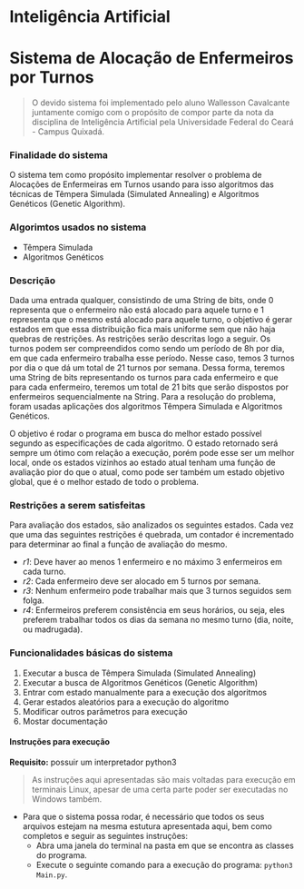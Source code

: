 # Inteligência Artificial
# Sistema de Alocação de Enfermeiros por Turnos

> O devido sistema foi implementado pelo aluno Wallesson Cavalcante juntamente comigo com o propósito de compor parte da nota da disciplina de Inteligência Artificial pela Universidade Federal do Ceará - Campus Quixadá.

### Finalidade do sistema
O sistema tem como propósito implementar resolver o problema de Alocações 
de Enfermeiras em Turnos usando para isso algoritmos das técnicas de 
Têmpera Simulada (Simulated Annealing) e Algoritmos Genéticos (Genetic 
Algorithm).

### Algorimtos usados no sistema
* Têmpera Simulada
* Algoritmos Genéticos

### Descrição
Dada uma entrada qualquer, consistindo de uma String de bits, onde 0 representa 
que o enfermeiro não está alocado para aquele turno e 1 representa que o mesmo 
está alocado para aquele turno, o objetivo é gerar estados em que essa distribuição 
fica mais uniforme sem que não haja quebras de restrições. As restrições serão 
descritas logo a seguir. Os turnos podem ser compreendidos como sendo um período 
de 8h por dia, em que cada enfermeiro trabalha esse período. Nesse caso, temos 3 
turnos por dia o que dá um total de 21 turnos por semana. Dessa forma, teremos 
uma String de bits representando os turnos para cada enfermeiro e que para cada 
enfermeiro, teremos um total de 21 bits que serão dispostos por enfermeiros 
sequencialmente na String. Para a resolução do problema, foram usadas aplicações 
dos algoritmos Têmpera Simulada e Algoritmos Genéticos.

O objetivo é rodar o programa em busca do melhor estado possível segundo as 
especificações de cada algoritmo. O estado retornado será sempre um ótimo com 
relação a execução, porém pode esse ser um melhor local, onde os estados vizinhos 
ao estado atual tenham uma função de avaliação pior do que o atual, como pode ser 
também um estado objetivo global, que é o melhor estado de todo o problema.

### Restrições a serem satisfeitas
Para avaliação dos estados, são analizados os seguintes estados. Cada vez que uma 
das seguintes restrições é quebrada, um contador é incrementado para determinar 
ao final a função de avaliação do mesmo.
* _r1_: Deve haver ao menos 1 enfermeiro e no máximo 3 enfermeiros em cada turno.
* _r2_: Cada enfermeiro deve ser alocado em 5 turnos por semana.
* _r3_: Nenhum enfermeiro pode trabalhar mais que 3 turnos seguidos sem folga.
* _r4_: Enfermeiros preferem consistência em seus horários, ou seja, eles preferem 
trabalhar todos os dias da semana no mesmo turno (dia, noite, ou madrugada).

### Funcionalidades básicas do sistema
1. Executar a busca de Têmpera Simulada (Simulated Annealing)
2. Executar a busca de Algoritmos Genéticos (Genetic Algorithm)
3. Entrar com estado manualmente para a execução dos algoritmos
4. Gerar estados aleatórios para a execução do algoritmo
5. Modificar outros parâmetros para execução
6. Mostar documentação

#### Instruções para execução
**Requisito:** possuir um interpretador python3

> As instruções aqui apresentadas são mais voltadas para execução em terminais Linux, apesar de uma certa parte poder ser executadas no Windows também.
* Para que o sistema possa rodar, é necessário que todos os seus arquivos estejam 
na mesma estutura apresentada aqui, bem como completos e seguir as seguintes 
instruções:
    * Abra uma janela do terminal na pasta em que se encontra as classes do programa.
    * Execute o seguinte comando para a execução do programa:
        `python3 Main.py`.
